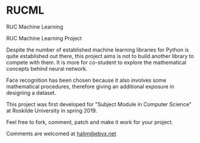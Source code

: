 # RUCML
RUC Machine Learning

RUC Machine Learning Project

Despite the number of established machine learning libraries for Python is quite established out there, this project aims is not to build another library to compete with them. It is more for co-student to explore the mathematical concepts behind neural network.

Face recognition has been chosen because it also involves some mathematical procedures, therefore giving an additional exposure in designing a dataset.

This project was first developed for "Subject Module in Computer Science" at Roskilde University in spring 2019.

Feel free to fork, comment, patch and make it work for your project.

Comments are welcomed at halim@ebyx.net
